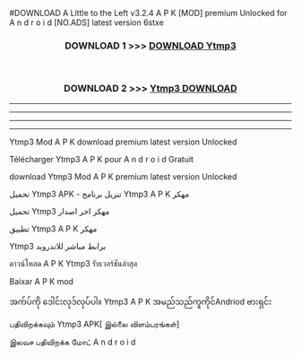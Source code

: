 #DOWNLOAD A Little to the Left v3.2.4 A P K [MOD] premium Unlocked for A n d r o i d [NO.ADS] latest version 6stxe 



<div align="center">

<h3>DOWNLOAD 1 >>> <a href="https://getmod1.web.app/?judule=Btd Battles">DOWNLOAD Ytmp3 </a></h3><br>

<h3>DOWNLOAD 2 >>> <a href="https://getmod1.web.app/?judule=Btd Battles">Ytmp3  DOWNLOAD </a></h3>

</div>


----------------------------------------------------------

----------------------------------------------------------

----------------------------------------------------------

----------------------------------------------------------


Ytmp3  Mod A P K download premium latest version Unlocked

Télécharger Ytmp3  A P K pour A n d r o i d Gratuit

download Ytmp3  Mod A P K premium latest version Unlocked

تحميل Ytmp3  APK - تنزيل برنامج Ytmp3  A P K مهكر

تحميل Ytmp3  مهكر اخر اصدار

تطبيق Ytmp3  A P K مهكر

Ytmp3  برابط مباشر للاندرويد

ดาวน์โหลด A P K Ytmp3  รับเวอร์ชันล่าสุด

Baixar A P K mod

အက်ပ်ကို ဒေါင်းလုဒ်လုပ်ပါ။ Ytmp3  A P K အမည်သည်ကူကိုင်Andriod ဗားရှင်း

பதிவிறக்கவும் Ytmp3  APK[ இல்லை விளம்பரங்கள்] 
 
இலவச பதிவிறக்க மோட் A n d r o i d



